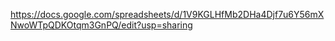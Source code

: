 https://docs.google.com/spreadsheets/d/1V9KGLHfMb2DHa4Djf7u6Y56mXNwoWTpQDKOtqm3GnPQ/edit?usp=sharing